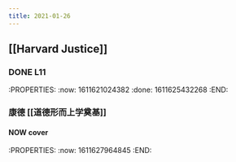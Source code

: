 ```yaml
---
title: 2021-01-26
---
```


## [[Harvard Justice]]
### DONE  L11
:PROPERTIES:
:now: 1611621024382
:done: 1611625432268
:END:
### 康德 [[道德形而上学奠基]]
#### NOW cover
:PROPERTIES:
:now: 1611627964845
:END:
####
###
###
